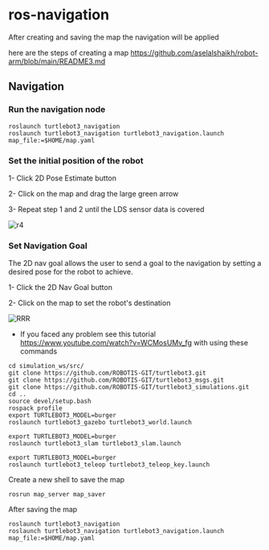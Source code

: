 # ros-navigation
After creating and saving the map the navigation will be applied

here are the steps of creating a map https://github.com/aselalshaikh/robot-arm/blob/main/README3.md

## Navigation
### Run the navigation node 
```
roslaunch turtlebot3_navigation
roslaunch turtlebot3_navigation turtlebot3_navigation.launch map_file:=$HOME/map.yaml
```
### Set the initial position of the robot 
1- Click 2D Pose Estimate button

2- Click on the map and drag the large green arrow 

3- Repeat step 1 and 2 until the LDS sensor data is covered

![r4](https://user-images.githubusercontent.com/85528449/125349919-c8cd5000-e366-11eb-977a-8aca103d1595.png)

### Set Navigation Goal
The 2D nav goal allows the user to send a goal to the navigation by setting a desired pose for the robot to achieve.

1- Click the 2D Nav Goal button 

2- Click on the map to set the robot's destination 

![RRR](https://user-images.githubusercontent.com/85528449/125350057-e995a580-e366-11eb-99d6-f1aa8926a0c1.png)



* If you faced any problem see this tutorial https://www.youtube.com/watch?v=WCMosUMv_fg with using these commands


```
cd simulation_ws/src/
git clone https://github.com/ROBOTIS-GIT/turtlebot3.git
git clone https://github.com/ROBOTIS-GIT/turtlebot3_msgs.git
git clone https://github.com/ROBOTIS-GIT/turtlebot3_simulations.git
cd ..
source devel/setup.bash
rospack profile
export TURTLEBOT3_MODEL=burger
roslaunch turtlebot3_gazebo turtlebot3_world.launch
```
```
export TURTLEBOT3_MODEL=burger
roslaunch turtlebot3_slam turtlebot3_slam.launch
```

```
export TURTLEBOT3_MODEL=burger
roslaunch turtlebot3_teleop turtlebot3_teleop_key.launch
```
Create a new shell to save the map
```
rosrun map_server map_saver
```
After saving the map
```
roslaunch turtlebot3_navigation
roslaunch turtlebot3_navigation turtlebot3_navigation.launch map_file:=$HOME/map.yaml
```
